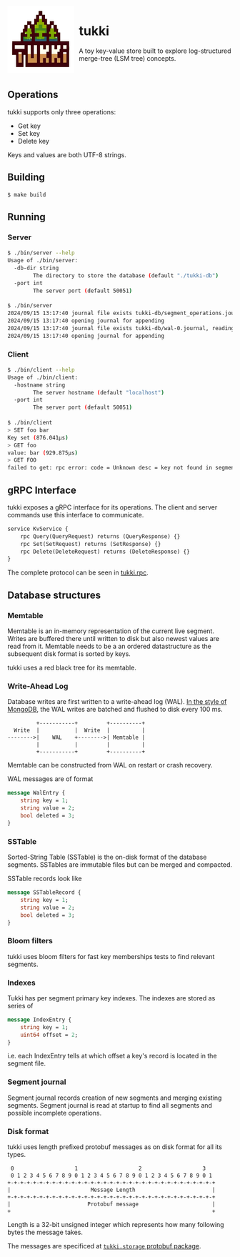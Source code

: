 <img width="150" height="150" align="left" style="float: left; margin: 0 10px 0 0;" alt="tukki logo" src="./logo.png">   

# tukki

A toy key-value store built to explore log-structured merge-tree (LSM tree) 
concepts.

<br />

## Operations

tukki supports only three operations:

* Get key
* Set key
* Delete key

Keys and values are both UTF-8 strings.

## Building

```bash
$ make build
```

## Running

### Server

```bash
$ ./bin/server --help
Usage of ./bin/server:
  -db-dir string
    	The directory to store the database (default "./tukki-db")
  -port int
    	The server port (default 50051)

$ ./bin/server
2024/09/15 13:17:40 journal file exists tukki-db/segment_operations.journal, reading journal
2024/09/15 13:17:40 opening journal for appending
2024/09/15 13:17:40 journal file exists tukki-db/wal-0.journal, reading journal
2024/09/15 13:17:40 opening journal for appending
```

### Client

```bash
$ ./bin/client --help
Usage of ./bin/client:
  -hostname string
    	The server hostname (default "localhost")
  -port int
    	The server port (default 50051)

$ ./bin/client
> SET foo bar
Key set (876.041µs)
> GET foo
value: bar (929.875µs)
> GET FOO
failed to get: rpc error: code = Unknown desc = key not found in segments (951.625µs)
```

## gRPC Interface

tukki exposes a gRPC interface for its operations. The client and server commands
use this interface to communicate.

```proto
service KvService {
    rpc Query(QueryRequest) returns (QueryResponse) {}
    rpc Set(SetRequest) returns (SetResponse) {}
    rpc Delete(DeleteRequest) returns (DeleteResponse) {}
}
```

The complete protocol can be seen in [tukki.rpc](proto/tukki/rpc/).

## Database structures

### Memtable

Memtable is an in-memory representation of the current live segment. Writes are
buffered there until written to disk but also newest values are read from it.
Memtable needs to be a an ordered datastructure as the subsequent disk format is
sorted by keys.

tukki uses a red black tree for its memtable.

### Write-Ahead Log

Database writes are first written to a write-ahead log (WAL). [In the style of 
MongoDB](https://www.mongodb.com/docs/manual/reference/configuration-options/#mongodb-setting-storage.journal.commitIntervalMs), the WAL writes are batched and flushed to disk every 100 ms.

```
         +-----------+         +----------+
  Write  |           |  Write  |          |
-------->|    WAL    +-------->| Memtable |
         |           |         |          |
         +-----------+         +----------+
```

Memtable can be constructed from WAL on restart or crash recovery.

WAL messages are of format

```proto
message WalEntry {
    string key = 1;
    string value = 2;
    bool deleted = 3;
}
```

### SSTable

Sorted-String Table (SSTable) is the on-disk format of the database segments.
SSTables are immutable files but can be merged and compacted.

SSTable records look like

```proto
message SSTableRecord {
    string key = 1;
    string value = 2;
    bool deleted = 3;
}
```

### Bloom filters

tukki uses bloom filters for fast key memberships tests to find relevant segments.

### Indexes

Tukki has per segment primary key indexes. The indexes are stored as series of

```proto
message IndexEntry {
    string key = 1;
    uint64 offset = 2;
}
```

i.e. each IndexEntry tells at which offset a key's record is located in the
segment file.

### Segment journal

Segment journal records creation of new segments and merging existing segments. 
Segment journal is read at startup to find all segments and possible incomplete
operations.


### Disk format

tukki uses length prefixed protobuf messages as on disk format for all its types.

```
 0                   1                   2                   3   
 0 1 2 3 4 5 6 7 8 9 0 1 2 3 4 5 6 7 8 9 0 1 2 3 4 5 6 7 8 9 0 1 
+-+-+-+-+-+-+-+-+-+-+-+-+-+-+-+-+-+-+-+-+-+-+-+-+-+-+-+-+-+-+-+-+
|                         Message Length                        |
+-+-+-+-+-+-+-+-+-+-+-+-+-+-+-+-+-+-+-+-+-+-+-+-+-+-+-+-+-+-+-+-+
|                        Protobuf message                       |
+                                                               +
```

Length is a 32-bit unsigned integer which represents how many following bytes 
the message takes.

The messages are specificed at [`tukki.storage` protobuf package](proto/tukki/storage/).
